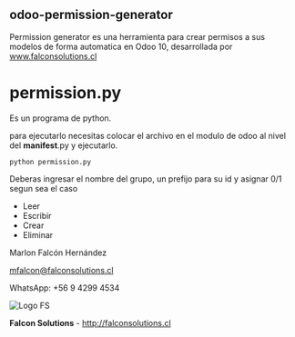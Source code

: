 ## odoo-permission-generator
Permission generator es una herramienta para crear permisos a sus modelos de forma automatica en Odoo 10, desarrollada por www.falconsolutions.cl

# permission.py
Es un programa de python.

para ejecutarlo necesitas colocar el archivo en el modulo de odoo al nivel del __manifest__.py y ejecutarlo.
```
python permission.py
```
Deberas ingresar el nombre del grupo, un prefijo para su id y asignar 0/1 segun sea el caso
- Leer
- Escribir
- Crear
- Eliminar

Marlon Falcón Hernández

mfalcon@falconsolutions.cl

WhatsApp: +56 9 4299 4534

![Logo FS](http://falconsolutions.cl/falconsolutions.png)

**Falcon Solutions** - http://falconsolutions.cl
